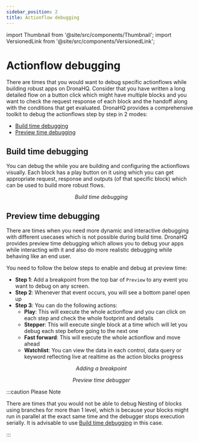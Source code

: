 ```yaml
---
sidebar_position: 2
title: Actionflow debugging
---
```


import Thumbnail from '@site/src/components/Thumbnail';
import VersionedLink from '@site/src/components/VersionedLink';

# Actionflow debugging

There are times that you would want to debug specific actionflows while building robust apps on DronaHQ. Consider that you have written a long detailed flow on a button click which might have multiple blocks and you want to check the request response of each block and the handoff along with the conditions that get evaluated. DronaHQ provides a comprehensive toolkit to debug the actionflows step by step in 2 modes:

- [Build time debugging](/debugging-apps/connector-logs/#build-time-debugging)
- [Preview time debugging](/debugging-apps/connector-logs/#build-time-debugging)

## Build time debugging

You can debug the while you are building and configuring the actionflows visually. Each block has a play button on it using which you can get appropriate request, response and outputs (of that specific block) which can be used to build more robust flows. 

<figure>
  <Thumbnail src="/img/debugging-apps/block-debugging.png" alt="Buildtime debugging" width='100%'/>
  <figcaption align = "center"><i>Build time debugging</i></figcaption>
</figure>

## Preview time debugging

There are times when you need more dynamic and interactive debugging with different usecases which is not possible during build time. DronaHQ provides preview time debugging which allows you to debug your apps while interacting with it and also do more realistic debugging while behaving like an end user. 

You need to follow the below steps to enable and debug at preview time:

- **Step 1**: Add a breakpoint from the top bar of `Preview` to any event you want to debug on any screen.
- **Step 2**: Whenever that event occurs, you will see a bottom panel open up
- **Step 3**: You can do the following actions:
    - **Play**: This will execute the whole actionflow and you can click on each step and check the whole footprint and details 
    - **Stepper**: This will execute single block at a time which will let you debug each step before going to the next one
    - **Fast forward**: This will execute the whole actionflow and move ahead
    - **Watchlist**: You can view the data in each control, data query or keyword reflecting live at realtime as the action blocks progress

<figure>
  <Thumbnail src="/img/debugging-apps/breakpoint.png" alt="Breakpoint" width='100%'/>
  <figcaption align = "center"><i>Adding a breakpoint</i></figcaption>
</figure>

<figure>
  <Thumbnail src="/img/debugging-apps/preview-debugging.png" alt="Preview time debugger" width='100%'/>
  <figcaption align = "center"><i>Preview time debugger</i></figcaption>
</figure>

:::caution Please Note

There are times that you would not be able to debug Nesting of blocks using branches for more than 1 level, which is because your blocks might run in parallel at the exact same time and the debugger stops execution serially. It is advisable to use [Build time debugging](/debugging-apps/connector-logs/#build-time-debugging) in this case.

:::